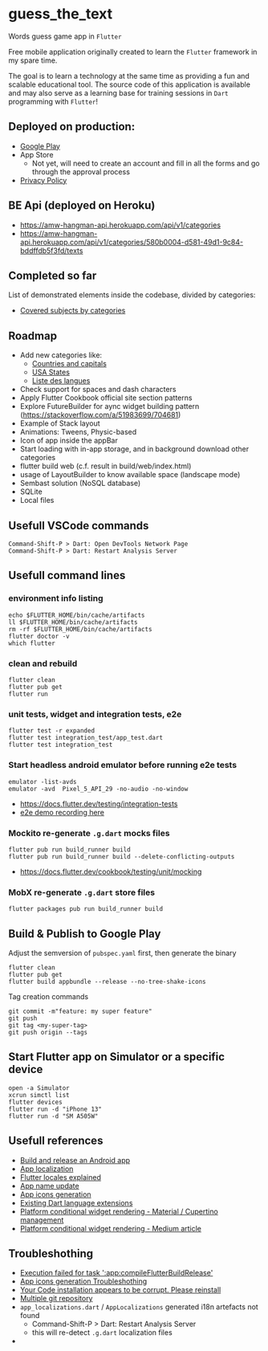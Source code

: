 # guess_the_text

Words guess game app in `Flutter`

Free mobile application originally created to learn the `Flutter` framework in my spare time.

The goal is to learn a technology at the same time as providing a fun and scalable educational tool. The source code of this application is available and may also serve as a learning base for training sessions in `Dart` programming with `Flutter`!

## Deployed on production:

- [Google Play](https://play.google.com/store/apps/details?id=com.amwebexpert.app.guessthetext.guess_the_text)
- App Store
  - Not yet, will need to create an account and fill in all the forms and go through the approval process
- [Privacy Policy](https://amwebexpert.github.io/guess_the_text/)


## BE Api (deployed on Heroku)

- https://amw-hangman-api.herokuapp.com/api/v1/categories
- https://amw-hangman-api.herokuapp.com/api/v1/categories/580b0004-d581-49d1-9c84-bddffdb5f3fd/texts


## Completed so far

List of demonstrated elements inside the codebase, divided by categories:

- [Covered subjects by categories](docs/sections/completed-subjects.md)

## Roadmap

- Add new categories like:
  - [Countries and capitals](https://www.atlas-monde.net/tous-les-pays/)
  - [USA States](https://en.wikipedia.org/wiki/U.S._state)
  - [Liste des langues](https://www.axl.cefan.ulaval.ca/Langues/2vital_expansion_tablo1.htm)
- Check support for spaces and dash characters
- Apply Flutter Cookbook official site section patterns
- Explore FutureBuilder for aync widget building pattern (https://stackoverflow.com/a/51983699/704681)
- Example of Stack layout
- Animations: Tweens, Physic-based
- Icon of app inside the appBar
- Start loading with in-app storage, and in background download other categories
- flutter build web (c.f. result in build/web/index.html)
- usage of LayoutBuilder to know available space (landscape mode)
- Sembast solution (NoSQL database)
- SQLite
- Local files


## Usefull VSCode commands

    Command-Shift-P > Dart: Open DevTools Network Page
    Command-Shift-P > Dart: Restart Analysis Server

## Usefull command lines

### environment info listing

    echo $FLUTTER_HOME/bin/cache/artifacts
    ll $FLUTTER_HOME/bin/cache/artifacts
    rm -rf $FLUTTER_HOME/bin/cache/artifacts
    flutter doctor -v
    which flutter

### clean and rebuild

    flutter clean
    flutter pub get
    flutter run

### unit tests, widget and integration tests, e2e

    flutter test -r expanded
    flutter test integration_test/app_test.dart
    flutter test integration_test

### Start headless android emulator before running e2e tests

    emulator -list-avds
    emulator -avd  Pixel_5_API_29 -no-audio -no-window

- https://docs.flutter.dev/testing/integration-tests
- [e2e demo recording here](docs/sections/training/recordings/e2e-tests-demo-flutter.mov)


### Mockito re-generate `.g.dart` mocks files

    flutter pub run build_runner build
    flutter pub run build_runner build --delete-conflicting-outputs

- https://docs.flutter.dev/cookbook/testing/unit/mocking


### MobX re-generate `.g.dart` store files

    flutter packages pub run build_runner build


## Build & Publish to Google Play

Adjust the semversion of `pubspec.yaml` first, then generate the binary

    flutter clean
    flutter pub get
    flutter build appbundle --release --no-tree-shake-icons

Tag creation commands

    git commit -m"feature: my super feature"
    git push
    git tag <my-super-tag>
    git push origin --tags

## Start Flutter app on Simulator or a specific device

    open -a Simulator
    xcrun simctl list
    flutter devices
    flutter run -d "iPhone 13"
    flutter run -d "SM A505W"


## Usefull references

- [Build and release an Android app](https://docs.flutter.dev/deployment/android)
- [App localization](https://docs.flutter.dev/development/accessibility-and-localization/internationalization)
- [Flutter locales explained](https://stackoverflow.com/a/62825776/704681)
- [App name update](https://stackoverflow.com/a/56039224/704681)
- [App icons generation](https://pub.dev/packages/flutter_launcher_icons)
- [Existing Dart language extensions](https://pub.dev/packages/dartx)
- [Platform conditional widget rendering - Material / Cupertino management](https://pub.dev/packages/flutter_platform_widgets)
- [Platform conditional widget rendering - Medium article](https://medium.com/flutter/do-flutter-apps-dream-of-platform-aware-widgets-7d7ed7b4624d)


## Troubleshothing

- [Execution failed for task ':app:compileFlutterBuildRelease'](https://github.com/flutter/flutter/issues/64334)
- [App icons generation Troubleshothing](https://stackoverflow.com/questions/70580684/flutter-launcher-icons-not-working-unhandled-exception-formatexception-invalid)
- [Your Code installation appears to be corrupt. Please reinstall](https://stackoverflow.com/a/57712635/704681)
- [Multiple git repository](https://stackoverflow.com/questions/3225862/multiple-github-accounts-ssh-config)
- `app_localizations.dart` / `AppLocalizations` generated i18n artefacts not found
  - Command-Shift-P > Dart: Restart Analysis Server
  - this will re-detect `.g.dart` localization files
- 